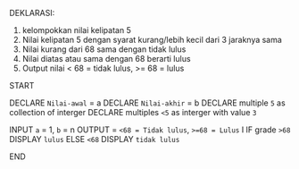 
DEKLARASI:
1. kelompokkan nilai kelipatan 5
2. Nilai kelipatan 5 dengan syarat kurang/lebih kecil dari 3 jaraknya sama 
3. Nilai kurang dari 68 sama dengan tidak lulus
4. Nilai diatas atau sama dengan 68 berarti lulus
5. Output nilai < 68 = tidak lulus, >= 68 = lulus

START

DECLARE `Nilai-awal` = a
DECLARE `Nilai-akhir` = b
DECLARE multiple `5` as collection of interger
DECLARE multiples `<5` as interger with value `3`

INPUT `a` = 1, `b` = n
OUTPUT = `<68 = Tidak lulus`, `>=68 = Lulus`
I
IF grade `>68`
    DISPLAY `lulus`
ELSE `<68`
    DISPLAY `tidak lulus`
    
END
